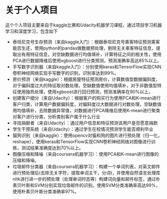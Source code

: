 # 关于个人项目
这个个人项目主要来自于kaggle比赛和Udacity机器学习课程，通过项目学习机器学习和深度学习，包含如下

- 泰坦尼克号生存预测（来自kaggle入门）：根据泰坦尼克号乘客特征预测乘客能否生还，使用python的pandas做数据预处理，剔除无关乘客特征信息，提取出有用特征信息，对空缺数据进行均值填补，计算特征之间的相关性，使用PCA进行数据降维后使用xgboost进行分类预测，预测准确率高达85%以上。
- 手写数字识别器（来自kaggle入门）：分别使用keras和TensorFlow实现CNN卷积神经网络实现手写数字的识别，识别率达到99%。
- 房价预测（来自kaggle）：根据房屋特征预测房价，计算数值型数据偏斜度，对于偏斜度过大的特征取对数处理，空缺数值使用均值填补，对于非数值型特征使用独热处理，使用xgboost进行回归预测，预测准确率在90%以上。
- 创建客户细分（来自Udacity）：根据客户的购买行为使用PCA和K-mean进行客户归类，计算用户数据偏斜度，对偏斜度过大数据进行对数处理，空缺数值用均值填补，去除数据异常值，对数据进行PCA降维后使用K-mean进行聚类对客户进行分类，分析类别客户属于什么行业
- 寻找捐献者（来自Udacity）：通过用户信息和特征预测该用户是否愿意捐款
- 学生干预系统（来自Udacity）：通过学生在校情况预测学生能否顺利毕业
- 猫狗识别（来自kaggle）：使用opencv对猫和狗的图片进行预处理（归一化，reshape），使用keras和TensorFlow实现CNN卷积神经网络对图像进行训练，测试结果准确度达到70%以上。
- 图像压缩和降噪（来自coursera机器学习）：使用PCA和K-mean进行图像的压缩和降噪。
- 垃圾邮件分类器（来自coursera机器学习）：构建一个单词列表，对英文邮件进行预处理后(去除无关字符，提取单词主干，分词)，并使用自然语言处理库nltk进行进一步的预处理（处理单词时态等）构建词向量和邮件标签，通过朴素贝叶斯和SVM分别实现垃圾邮件的识别。使用SVM分类准确率高达99%，使用朴素贝叶斯分类准确率97%。
